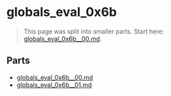 # globals_eval_0x6b

> This page was split into smaller parts. Start here: [globals_eval_0x6b__00.md](globals_eval_0x6b__00.md).

## Parts

- [globals_eval_0x6b__00.md](globals_eval_0x6b__00.md)
- [globals_eval_0x6b__01.md](globals_eval_0x6b__01.md)

